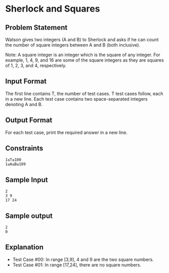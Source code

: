 # Sherlock and Squares

## Problem Statement

Watson gives two integers (A and B) to Sherlock and asks if he can count the number of square integers between A and B (both inclusive).

Note: A square integer is an integer which is the square of any integer. For example, 1, 4, 9, and 16 are some of the square integers as they are squares of 1, 2, 3, and 4, respectively.

## Input Format
The first line contains T, the number of test cases. T test cases follow, each in a new line.
Each test case contains two space-separated integers denoting A and B.

## Output Format
For each test case, print the required answer in a new line.

## Constraints
```
1≤T≤100
1≤A≤B≤109
```
## Sample Input
```
2
3 9
17 24
```
## Sample output
```
2
0
```
## Explanation
- Test Case #00: In range [3,9], 4 and 9 are the two square numbers.
- Test Case #01: In range [17,24], there are no square numbers.
